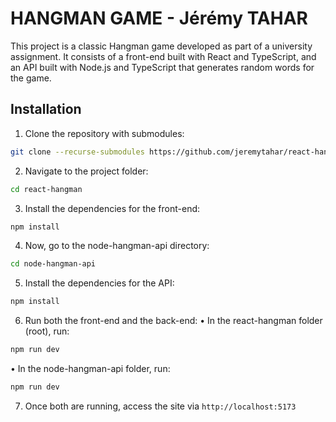 # HANGMAN GAME - Jérémy TAHAR 
This project is a classic Hangman game developed as part of a university assignment. It consists of a front-end built with React and TypeScript, and an API built with Node.js and TypeScript that generates random words for the game.


## Installation
1. Clone the repository with submodules: 
```bash
git clone --recurse-submodules https://github.com/jeremytahar/react-hangman.git
```

2. Navigate to the project folder:
```bash 
cd react-hangman
```

3. Install the dependencies for the front-end:
```bash
npm install
```

4. Now, go to the node-hangman-api directory:
```bash 
cd node-hangman-api
```

5. Install the dependencies for the API:
```bash 
npm install
```

6. Run both the front-end and the back-end:
• In the react-hangman folder (root), run:
```bash 
npm run dev
```

• In the node-hangman-api folder, run:
```bash 
npm run dev
```

7. Once both are running, access the site via ```http://localhost:5173```